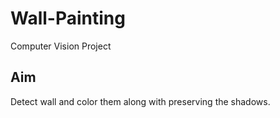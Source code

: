 # Wall-Painting

Computer Vision Project

## Aim 
Detect wall and color them along with preserving the shadows.
